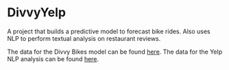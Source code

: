 # DivvyYelp
A project that builds a predictive model to forecast bike rides. Also uses NLP to perform textual analysis on restaurant reviews.

The data for the Divvy Bikes model can be found [here](https://www.divvybikes.com/system-data).
The data for the Yelp NLP analysis can be found [here](https://www.kaggle.com/yelp-dataset/yelp-dataset).

